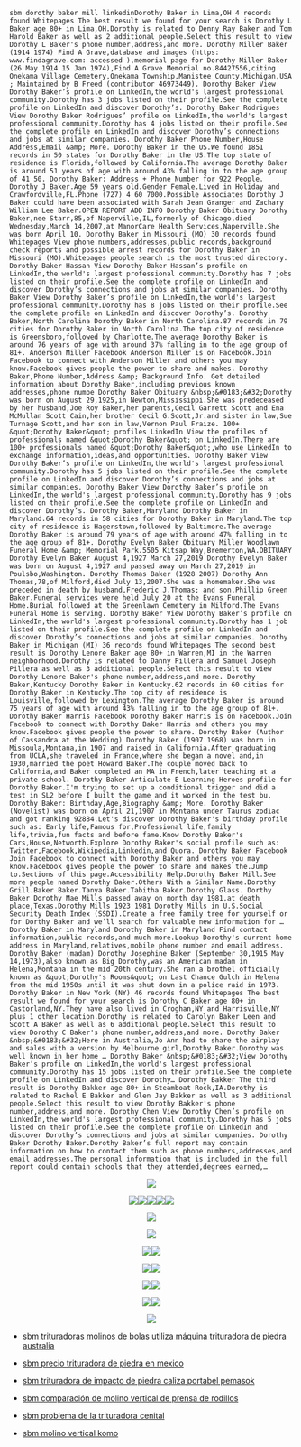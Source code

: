 
```
sbm dorothy baker mill linkedinDorothy Baker in Lima,OH 4 records found Whitepages The best result we found for your search is Dorothy L Baker age 80+ in Lima,OH.Dorothy is related to Denny Ray Baker and Tom Harold Baker as well as 2 additional people.Select this result to view Dorothy L Baker's phone number,address,and more. Dorothy Miller Baker (1914 1974) Find A Grave,database and images (https: www.findagrave.com: accessed ),memorial page for Dorothy Miller Baker (26 May 1914 15 Jan 1974),Find A Grave Memorial no.84427556,citing Onekama Village Cemetery,Onekama Township,Manistee County,Michigan,USA ; Maintained by B Freed (contributor 46973449). Dorothy Baker View Dorothy Baker’s profile on LinkedIn,the world's largest professional community.Dorothy has 3 jobs listed on their profile.See the complete profile on LinkedIn and discover Dorothy’s. Dorothy Baker Rodrigues View Dorothy Baker Rodrigues’ profile on LinkedIn,the world's largest professional community.Dorothy has 4 jobs listed on their profile.See the complete profile on LinkedIn and discover Dorothy’s connections and jobs at similar companies. Dorothy Baker Phone Number,House Address,Email &amp; More. Dorothy Baker in the US.We found 1851 records in 50 states for Dorothy Baker in the US.The top state of residence is Florida,followed by California.The average Dorothy Baker is around 51 years of age with around 43% falling in to the age group of 41 50. Dorothy Baker: Address + Phone Number for 922 People. Dorothy J Baker.Age 59 years old.Gender Female.Lived in Holiday and Crawfordville,FL.Phone (727) 4 60 7000.Possible Associates Dorothy J Baker could have been associated with Sarah Jean Granger and Zachary William Lee Baker.OPEN REPORT ADD INFO Dorothy Baker Obituary Dorothy Baker,nee Starr,85,of Naperville,IL,formerly of Chicago,died Wednesday,March 14,2007,at ManorCare Health Services,Naperville.She was born April 10. Dorothy Baker in Missouri (MO) 30 records found Whitepages View phone numbers,addresses,public records,background check reports and possible arrest records for Dorothy Baker in Missouri (MO).Whitepages people search is the most trusted directory. Dorothy Baker Hassan View Dorothy Baker Hassan’s profile on LinkedIn,the world's largest professional community.Dorothy has 7 jobs listed on their profile.See the complete profile on LinkedIn and discover Dorothy’s connections and jobs at similar companies. Dorothy Baker View Dorothy Baker’s profile on LinkedIn,the world's largest professional community.Dorothy has 8 jobs listed on their profile.See the complete profile on LinkedIn and discover Dorothy’s. Dorothy Baker,North Carolina Dorothy Baker in North Carolina.87 records in 79 cities for Dorothy Baker in North Carolina.The top city of residence is Greensboro,followed by Charlotte.The average Dorothy Baker is around 76 years of age with around 37% falling in to the age group of 81+. Anderson Miller Facebook Anderson Miller is on Facebook.Join Facebook to connect with Anderson Miller and others you may know.Facebook gives people the power to share and makes. Dorothy Baker,Phone Number,Address &amp; Background Info. Get detailed information about Dorothy Baker,including previous known addresses,phone numbe Dorothy Baker Obituary &nbsp;&#0183;&#32;Dorothy was born on August 29,1925,in Newton,Mississippi.She was predeceased by her husband,Joe Roy Baker,her parents,Cecil Garrett Scott and Ena McMullan Scott Cain,her brother Cecil G.Scott,Jr.and sister in law,Sue Turnage Scott,and her son in law,Vernon Paul Fraize. 100+ &quot;Dorothy Baker&quot; profiles LinkedIn View the profiles of professionals named &quot;Dorothy Baker&quot; on LinkedIn.There are 100+ professionals named &quot;Dorothy Baker&quot;,who use LinkedIn to exchange information,ideas,and opportunities. Dorothy Baker View Dorothy Baker’s profile on LinkedIn,the world's largest professional community.Dorothy has 5 jobs listed on their profile.See the complete profile on LinkedIn and discover Dorothy’s connections and jobs at similar companies. Dorothy Baker View Dorothy Baker’s profile on LinkedIn,the world's largest professional community.Dorothy has 9 jobs listed on their profile.See the complete profile on LinkedIn and discover Dorothy’s. Dorothy Baker,Maryland Dorothy Baker in Maryland.64 records in 58 cities for Dorothy Baker in Maryland.The top city of residence is Hagerstown,followed by Baltimore.The average Dorothy Baker is around 79 years of age with around 47% falling in to the age group of 81+. Dorothy Evelyn Baker Obituary Miller Woodlawn Funeral Home &amp; Memorial Park.5505 Kitsap Way,Bremerton,WA.OBITUARY Dorothy Evelyn Baker August 4,1927 March 27,2019 Dorothy Evelyn Baker was born on August 4,1927 and passed away on March 27,2019 in Poulsbo,Washington. Dorothy Thomas Baker (1928 2007) Dorothy Ann Thomas,78,of Milford,died July 13,2007.She was a homemaker.She was preceded in death by husband,Frederic J.Thomas; and son,Phillip Green Baker.Funeral services were held July 20 at the Evans Funeral Home.Burial followed at the Greenlawn Cemetery in Milford.The Evans Funeral Home is serving. Dorothy Baker View Dorothy Baker’s profile on LinkedIn,the world's largest professional community.Dorothy has 1 job listed on their profile.See the complete profile on LinkedIn and discover Dorothy’s connections and jobs at similar companies. Dorothy Baker in Michigan (MI) 36 records found Whitepages The second best result is Dorothy Lenore Baker age 80+ in Warren,MI in the Warren neighborhood.Dorothy is related to Danny Pillera and Samuel Joseph Pillera as well as 3 additional people.Select this result to view Dorothy Lenore Baker's phone number,address,and more. Dorothy Baker,Kentucky Dorothy Baker in Kentucky.62 records in 60 cities for Dorothy Baker in Kentucky.The top city of residence is Louisville,followed by Lexington.The average Dorothy Baker is around 75 years of age with around 43% falling in to the age group of 81+. Dorothy Baker Harris Facebook Dorothy Baker Harris is on Facebook.Join Facebook to connect with Dorothy Baker Harris and others you may know.Facebook gives people the power to share. Dorothy Baker (Author of Cassandra at the Wedding) Dorothy Baker (1907 1968) was born in Missoula,Montana,in 1907 and raised in California.After graduating from UCLA,she traveled in France,where she began a novel and,in 1930,married the poet Howard Baker.The couple moved back to California,and Baker completed an MA in French,later teaching at a private school. Dorothy Baker Articulate E Learning Heroes profile for Dorothy Baker.I'm trying to set up a conditional trigger and did a test in SL2 before I built the game and it worked in the test bu. Dorothy Baker: Birthday,Age,Biography &amp; More. Dorothy Baker (Novelist) was born on April 21,1907 in Montana under Taurus zodiac and got ranking 92884.Let's discover Dorothy Baker's birthday profile such as: Early life,Famous for,Professional life,family life,trivia,fun facts and before fame.Know Dorothy Baker's Cars,House,Networth.Explore Dorothy Baker's social profile such as: Twitter,Facebook,Wikipedia,Linkedin,and Quora. Dorothy Baker Facebook Join Facebook to connect with Dorothy Baker and others you may know.Facebook gives people the power to share and makes the.Jump to.Sections of this page.Accessibility Help.Dorothy Baker Mill.See more people named Dorothy Baker.Others With a Similar Name.Dorothy Grill.Baker Baker.Tanya Baker.Tabitha Baker.Dorothy Glass. Dorthy Baker Dorothy Mae Mills passed away on month day 1981,at death place,Texas.Dorothy Mills 1923 1981 Dorothy Mills in U.S.Social Security Death Index (SSDI).Create a free family tree for yourself or for Dorthy Baker and we’ll search for valuable new information for … Dorothy Baker in Maryland Dorothy Baker in Maryland Find contact information,public records,and much more.Lookup Dorothy's current home address in Maryland,relatives,mobile phone number and email address. Dorothy Baker (madam) Dorothy Josephine Baker (September 30,1915 May 14,1973),also known as Big Dorothy,was an American madam in Helena,Montana in the mid 20th century.She ran a brothel officially known as &quot;Dorothy's Rooms&quot; on Last Chance Gulch in Helena from the mid 1950s until it was shut down in a police raid in 1973. Dorothy Baker in New York (NY) 46 records found Whitepages The best result we found for your search is Dorothy C Baker age 80+ in Castorland,NY.They have also lived in Croghan,NY and Harrisville,NY plus 1 other location.Dorothy is related to Carolyn Baker Leen and Scott A Baker as well as 6 additional people.Select this result to view Dorothy C Baker's phone number,address,and more. Dorothy Baker &nbsp;&#0183;&#32;Here in Australia,Jo Ann had to share the airplay and sales with a version by Melbourne girl,Dorothy Baker.Dorothy was well known in her home … Dorothy Baker &nbsp;&#0183;&#32;View Dorothy Baker’s profile on LinkedIn,the world's largest professional community.Dorothy has 15 jobs listed on their profile.See the complete profile on LinkedIn and discover Dorothy… Dorothy Bakker The third result is Dorothy Bakker age 80+ in Steamboat Rock,IA.Dorothy is related to Rachel E Bakker and Glen Jay Bakker as well as 3 additional people.Select this result to view Dorothy Bakker's phone number,address,and more. Dorothy Chen View Dorothy Chen’s profile on LinkedIn,the world's largest professional community.Dorothy has 5 jobs listed on their profile.See the complete profile on LinkedIn and discover Dorothy’s connections and jobs at similar companies. Dorothy Baker Dorothy Baker.Dorothy Baker’s full report may contain information on how to contact them such as phone numbers,addresses,and email addresses.The personal information that is included in the full report could contain schools that they attended,degrees earned,… 
```

<div align="center">

<a href="https://es-crusher.shibang-china.com/github&k=sbm+dorothy+baker+mill+linkedin"><img src="https://static.shibang-china.com/es/crusher/logo.jpg"></a>

<a href="https://es-crusher.shibang-china.com/github&k=sbm+dorothy+baker+mill+linkedin"><img src="https://static.shibang-china.com/es/crusher/index.jpg"></a><a href="https://es-crusher.shibang-china.com/material.htmlgithub&k=sbm+dorothy+baker+mill+linkedin"><img src="https://static.shibang-china.com/es/crusher/material.jpg"></a><a href="https://es-crusher.shibang-china.com/application.htmlgithub&k=sbm+dorothy+baker+mill+linkedin"><img src="https://static.shibang-china.com/es/crusher/application.jpg"></a><a href="https://es-crusher.shibang-china.com/aboutus.htmlgithub&k=sbm+dorothy+baker+mill+linkedin"><img src="https://static.shibang-china.com/es/crusher/aboutus.jpg"></a><a href="https://es-crusher.shibang-china.com/contact.htmlgithub&k=sbm+dorothy+baker+mill+linkedin"><img src="https://static.shibang-china.com/es/crusher/contact.jpg"></a>

<a href="https://es-crusher.shibang-china.com/github&k=sbm+dorothy+baker+mill+linkedin"><img src="https://static.shibang-china.com/es/crusher/banner.jpg"></a>

<a href="https://swt.shibang-china.com/github&k=sbm+dorothy+baker+mill+linkedin"><img src="https://static.shibang-china.com/es/crusher/text.jpg"></a>

<a href="https://swt.shibang-china.com/github&k=sbm+dorothy+baker+mill+linkedin"><img src="https://static.shibang-china.com/es/crusher/chat.jpg"></a><a href="https://es-crusher.shibang-china.com/contact.htmlgithub&k=sbm+dorothy+baker+mill+linkedin"><img src="https://static.shibang-china.com/es/crusher/message.jpg"></a>

<a href="https://es-crusher.shibang-china.com/products/pe.htmlgithub&k=sbm+dorothy+baker+mill+linkedin"><img src="https://static.shibang-china.com/es/crusher/pe.jpg"></a><a href="https://es-crusher.shibang-china.com/products/pf.htmlgithub&k=sbm+dorothy+baker+mill+linkedin"><img src="https://static.shibang-china.com/es/crusher/pf.jpg"></a>

<a href="https://es-crusher.shibang-china.com/products/hpt.htmlgithub&k=sbm+dorothy+baker+mill+linkedin"><img src="https://static.shibang-china.com/es/crusher/hpt.jpg"></a><a href="https://es-crusher.shibang-china.com/products/vsi.htmlgithub&k=sbm+dorothy+baker+mill+linkedin"><img src="https://static.shibang-china.com/es/crusher/vsi.jpg"></a>

<a href="https://es-crusher.shibang-china.com/products/klv.htmlgithub&k=sbm+dorothy+baker+mill+linkedin"><img src="https://static.shibang-china.com/es/crusher/klv.jpg"></a><a href="https://es-crusher.shibang-china.com/products/portable.htmlgithub&k=sbm+dorothy+baker+mill+linkedin"><img src="https://static.shibang-china.com/es/crusher/portable.jpg"></a>

<a href="https://swt.shibang-china.com/github&k=sbm+dorothy+baker+mill+linkedin"><img src="https://static.shibang-china.com/es/crusher/case.jpg"></a>

</div>


* [sbm trituradoras molinos de bolas utiliza máquina trituradora de piedra australia](sbm%20trituradoras%20molinos%20de%20bolas%20utiliza%20m%C3%A1quina%20trituradora%20de%20piedra%20australia.md)

* [sbm precio trituradora de piedra en mexico](sbm%20precio%20trituradora%20de%20piedra%20en%20mexico.md)

* [sbm trituradora de impacto de piedra caliza portabel pemasok](sbm%20trituradora%20de%20impacto%20de%20piedra%20caliza%20portabel%20pemasok.md)

* [sbm comparación de molino vertical de prensa de rodillos](sbm%20comparaci%C3%B3n%20de%20molino%20vertical%20de%20prensa%20de%20rodillos.md)

* [sbm problema de la trituradora cenital](sbm%20problema%20de%20la%20trituradora%20cenital.md)

* [sbm molino vertical komo](sbm%20molino%20vertical%20komo.md)